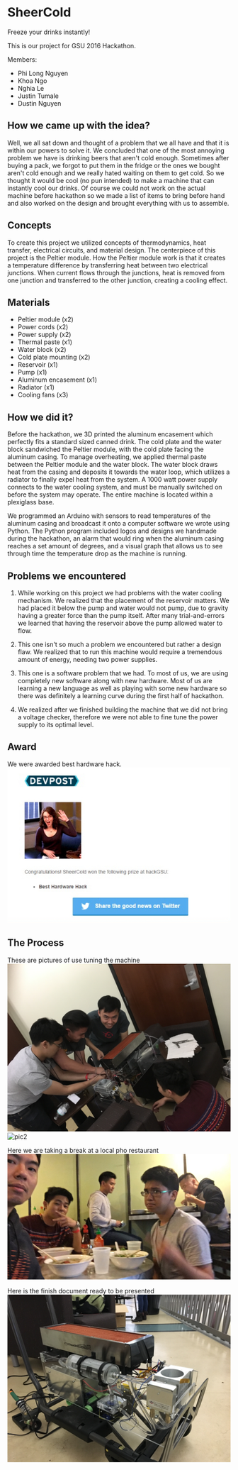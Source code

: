 # SheerCold
Freeze your drinks instantly!

This is our project for GSU 2016 Hackathon.

Members:
 - Phi Long Nguyen
 - Khoa Ngo
 - Nghia Le
 - Justin Tumale
 - Dustin Nguyen

## How we came up with the idea?
Well, we all sat down and thought of a problem that we all have and that it is within
our powers to solve it. We concluded that one of the most annoying problem we have is
drinking beers that aren't cold enough. Sometimes after buying a pack, we forgot to put
them in the fridge or the ones we bought aren't cold enough and we really hated waiting
on them to get cold. So we thought it would be cool (no pun intended) to make a machine
that can instantly cool our drinks. Of course we could not work on the actual machine
before hackathon so we made a list of items to bring before hand and also worked on the
design and brought everything with us to assemble.

## Concepts
To create this project we utilized concepts of thermodynamics, heat transfer, electrical
circuits, and material design. The centerpiece of this project is the Peltier module. How
the Peltier module work is that it creates a temperature difference by transferring heat
between two electrical junctions. When current flows through the junctions, heat is removed
from one junction and transferred to the other junction, creating a cooling effect.

## Materials
 - Peltier module (x2)
 - Power cords (x2)
 - Power supply (x2)
 - Thermal paste (x1)
 - Water block (x2)
 - Cold plate mounting (x2)
 - Reservoir (x1)
 - Pump (x1)
 - Aluminum encasement (x1)
 - Radiator (x1)
 - Cooling fans (x3)

## How we did it?
Before the hackathon, we 3D printed the aluminum encasement which perfectly fits a standard sized canned drink. The cold plate and the water block sandwiched the Peltier module, with the cold plate facing the aluminum casing. To manage overheating, we applied thermal paste between the Peltier module and the water block. The water block draws heat from the casing and deposits it towards the water loop, which utilizes a radiator to finally expel heat from the system. A 1000 watt power supply connects to the water cooling system, and must be manually switched on before the system may operate.
The entire machine is located within a plexiglass base.

We programmed an Arduino with sensors to read temperatures of the aluminum casing and broadcast it
onto a computer software we wrote using Python. The Python program included logos and designs we
handmade during the hackathon, an alarm that would ring when the aluminum casing reaches a set amount
of degrees, and a visual graph that allows us to see through time the temperature drop as the machine
is running.

## Problems we encountered
 1. While working on this project we had problems with the water cooling mechanism.
 We realized that the placement of the reservoir matters. We had placed it below the pump
 and water would not pump, due to gravity having a greater force than the pump itself. After
 many trial-and-errors we learned that having the reservoir above the pump allowed water to flow.

 2. This one isn't so much a problem we encountered but rather a design flaw. We realized that
 to run this machine would require a tremendous amount of energy, needing two power supplies.

 3. This one is a software problem that we had. To most of us, we are using completely new software
 along with new hardware. Most of us are learning a new language as well as playing with some new
 hardware so there was definitely a learning curve during the first half of hackathon.

 4. We realized after we finished building the machine that we did not bring a voltage checker,
 therefore we were not able to fine tune the power supply to its optimal level.

## Award
We were awarded best hardware hack.
![award](project-pictures/award.JPG)

## The Process
These are pictures of use tuning the machine
![pic1](project-pictures/pic1.JPG)
![pic2](project-pictures/pic2.JPG)

Here we are taking a break at a local pho restaurant
![pic3](project-pictures/pic3.JPG)

Here is the finish document ready to be presented
![pic4](project-pictures/pic4.JPG)
